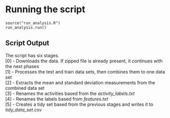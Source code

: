 # Running the script
`source("run_analysis.R")`  
`run_analysis.run()`

## Script Output
The script has six stages.  
[0] - Downloads the data. If zipped file is already present, it continues with the next phases  
[1] - Processes the test and train data sets, then combines them to one data set  
[2] - Extracts the mean and standard deviation measurements from the combined data set  
[3] - Renames the activities based from the *activity_labels.txt*  
[4] - Renames the labels based from *features.txt*  
[5] - Creates a tidy set based from the previous stages and writes it to *tidy_data_set.csv*  
